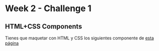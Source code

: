 # Week 2 - Challenge 1

## HTML+CSS Components

Tienes que maquetar con HTML y CSS los siguientes componente de [esta página](https://www.frontendmentor.io/challenges)
